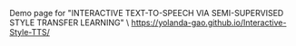 Demo page for "INTERACTIVE TEXT-TO-SPEECH VIA SEMI-SUPERVISED STYLE TRANSFER LEARNING" \\
https://yolanda-gao.github.io/Interactive-Style-TTS/
